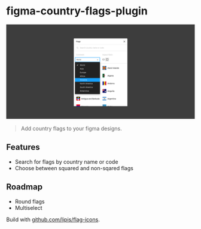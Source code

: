 # figma-country-flags-plugin

![GitHub Logo](artwork.png)

> Add country flags to your figma designs.

## Features

- Search for flags by country name or code
- Choose between squared and non-sqared flags

## Roadmap

- Round flags
- Multiselect

Build with [github.com/lipis/flag-icons](https://github.com/lipis/flag-icons).
